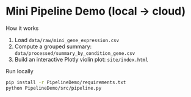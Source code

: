 # Mini Pipeline Demo (local → cloud)

How it works
1. Load `data/raw/mini_gene_expression.csv`
2. Compute a grouped summary: `data/processed/summary_by_condition_gene.csv`
3. Build an interactive Plotly violin plot: `site/index.html`

Run locally
```bash
pip install -r PipelineDemo/requirements.txt
python PipelineDemo/src/pipeline.py

